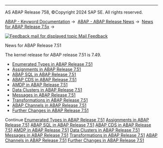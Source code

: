   

* * *

AS ABAP Release 758, ©Copyright 2024 SAP SE. All rights reserved.

[ABAP - Keyword Documentation](https://help.sap.com/doc/abapdocu_latest_index_htm/latest/en-US/abenabap.htm) →  [ABAP - ABAP Release News](https://help.sap.com/doc/abapdocu_latest_index_htm/latest/en-US/abennews.htm) →  [News for ABAP Release 7.5x](https://help.sap.com/doc/abapdocu_latest_index_htm/latest/en-US/abennews-75.htm) → 

 [![](Mail.gif?object=Mail.gif "Feedback mail for displayed topic") Mail Feedback](mailto:f1_help@sap.com?subject=Feedback%20on%20ABAP%20Documentation&body=Document:%20News%20for%20ABAP%20Release%207.51%2C%20ABENNEWS-751%2C%20758%0D%0A%0D%0AError:%0D%0A%0D%0A%0D%0A%0D%0ASuggestion%20for%20improvement:)

News for ABAP Release 7.51

The kernel release for ABAP release 7.51 is 7.49.

-   [Enumerated Types in ABAP Release 7.51](https://help.sap.com/doc/abapdocu_latest_index_htm/latest/en-US/abennews-751-types.htm)
-   [Assignments in ABAP Release 7.51](https://help.sap.com/doc/abapdocu_latest_index_htm/latest/en-US/abennews-751-assignments.htm)
-   [ABAP SQL in ABAP Release 7.51](https://help.sap.com/doc/abapdocu_latest_index_htm/latest/en-US/abennews-751-abap_sql.htm)
-   [ABAP CDS in ABAP Release 7.51](https://help.sap.com/doc/abapdocu_latest_index_htm/latest/en-US/abennews-751-abap_cds.htm)
-   [AMDP in ABAP Release 7.51](https://help.sap.com/doc/abapdocu_latest_index_htm/latest/en-US/abennews-751-amdp.htm)
-   [Data Clusters in ABAP Release 7.51](https://help.sap.com/doc/abapdocu_latest_index_htm/latest/en-US/abennews-751-data_cluster.htm)
-   [Messages in ABAP Release 7.51](https://help.sap.com/doc/abapdocu_latest_index_htm/latest/en-US/abennews-751-messages.htm)
-   [Transformations in ABAP Release 7.51](https://help.sap.com/doc/abapdocu_latest_index_htm/latest/en-US/abennews-751-transformations.htm)
-   [ABAP Channels in ABAP Release 7.51](https://help.sap.com/doc/abapdocu_latest_index_htm/latest/en-US/abennews-751-channels.htm)
-   [Further Changes in ABAP Release 7.51](https://help.sap.com/doc/abapdocu_latest_index_htm/latest/en-US/abennews-751-others.htm)

Continue
[Enumerated Types in ABAP Release 7.51](https://help.sap.com/doc/abapdocu_latest_index_htm/latest/en-US/abennews-751-types.htm)
[Assignments in ABAP Release 7.51](https://help.sap.com/doc/abapdocu_latest_index_htm/latest/en-US/abennews-751-assignments.htm)
[ABAP SQL in ABAP Release 7.51](https://help.sap.com/doc/abapdocu_latest_index_htm/latest/en-US/abennews-751-abap_sql.htm)
[ABAP CDS in ABAP Release 7.51](https://help.sap.com/doc/abapdocu_latest_index_htm/latest/en-US/abennews-751-abap_cds.htm)
[AMDP in ABAP Release 7.51](https://help.sap.com/doc/abapdocu_latest_index_htm/latest/en-US/abennews-751-amdp.htm)
[Data Clusters in ABAP Release 7.51](https://help.sap.com/doc/abapdocu_latest_index_htm/latest/en-US/abennews-751-data_cluster.htm)
[Messages in ABAP Release 7.51](https://help.sap.com/doc/abapdocu_latest_index_htm/latest/en-US/abennews-751-messages.htm)
[Transformations in ABAP Release 7.51](https://help.sap.com/doc/abapdocu_latest_index_htm/latest/en-US/abennews-751-transformations.htm)
[ABAP Channels in ABAP Release 7.51](https://help.sap.com/doc/abapdocu_latest_index_htm/latest/en-US/abennews-751-channels.htm)
[Further Changes in ABAP Release 7.51](https://help.sap.com/doc/abapdocu_latest_index_htm/latest/en-US/abennews-751-others.htm)